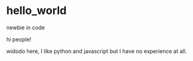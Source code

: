 # hello_world
newbie in code

hi people!

widodo here, I like python and javascript but I have no experience at all.
